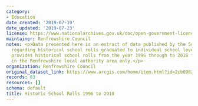 ```yaml
---
category:
- Education
date_created: '2019-07-19'
date_updated: '2019-07-23'
license: https://www.nationalarchives.gov.uk/doc/open-government-licence/version/3/
maintainer: Renfrewshire Council
notes: <p>Data presented here is an extract of data published by the Scottish Government
  regarding historical school rolls graduated to individual school level. The dataset
  provides historical school rolls from the year 1996 through to 2018 for schools
  in the Renfrewshire local authority area only.</p>
organization: Renfrewshire Council
original_dataset_link: https://www.arcgis.com/home/item.html?id=2cb0962dfcd4418a80f00b3f3220f9c5
records: 83
resources: []
schema: default
title: Historic School Rolls 1996 to 2018
---
```

